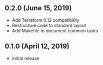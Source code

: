 ## 0.2.0 (June 15, 2019)

* Add Terraform 0.12 compatibility
* Restructure code to standard layout
* Add Makefile to document common tasks

## 0.1.0 (April 12, 2019)

* Initial release
